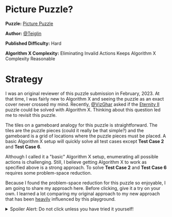 # Picture Puzzle?

__Puzzle:__ [Picture Puzzle](https://www.codingame.com/training/hard/picture-puzzle)

__Author:__ [@Teiglin](https://www.codingame.com/profile/a2479be594111a93820fb21d274e6d710281544)

__Published Difficulty:__ Hard

__Algorithm X Complexity:__ Eliminating Invalid Actions Keeps Algorithm X Complexity Reasonable

# Strategy

I was an original reviewer of this puzzle submission in February, 2023. At that time, I was fairly new to Algorithm X and seeing the puzzle as an exact cover never crossed my mind. Recently, [@VizGhar](https://www.codingame.com/profile/c152bee9fe8dc90ac4f6b84505b59ebb9086993) asked if the [Eternity II](https://en.wikipedia.org/wiki/Eternity_II_puzzle) puzzle could be solved with Algorithm X. Thinking about this question led me to revisit this puzzle.

The tiles on a gameboard analogy for this puzzle is straightforward. The tiles are the puzzle pieces (could it really be that simple?) and the gameboard is a grid of locations where the puzzle pieces must be placed. A basic Algorithm X setup will quickly solve all test cases except __Test Case 2__ and __Test Case 6__.

Although I called it a "basic" Algorithm X setup, enumerating all possible actions is challenging. Still, I believe getting Algorithm X to work as specified above is a strong approach. To solve __Test Case 2__ and __Test Case 6__ requires some problem-space reduction.

Because I found the problem-space reduction for this puzzle so enjoyable, I am going to share my approach here. Before clicking, give it a try on your own. I learned a lot comparing my original approach to my new approach that has been <u>heavily</u> influenced by this playground.

<details>
<summary>
Spoiler Alert: Do not click unless you have tried it yourself!
</summary>
  
Is this Picture Puzzle really much different than a [Sudoku](problem-space-reduction-2)? The pieces need to be properly placed on a grid of locations I call `PuzzleCell`s. Let’s assume we have a 5x5 puzzle to solve. The basic puzzle grid is shown in the next figure. Just like in Sudoku, I put space between each `PuzzleCell`. My reasons for doing this will be revealed shortly.

<BR>

![Picture Puzzle Grid](PicturePuzzleGrid.png)

<BR>

Before digging deeper into the gameboard, consider the pieces for a moment. When doing a picture puzzle on your kitchen table, you might first sort the pieces into the three groups shown below.

<BR>

![Picture Puzzle Piece Types](PicturePuzzlePieceTypes.png)

<BR>

Corner pieces have 2 puzzle borders, non-corner edge pieces have a single puzzle border and middle pieces have no puzzle borders. This initial sorting already limits the candidates for each cell. In the following diagram, the color of each cell corresponds to the group of pieces that make up the cell’s initial candidates.

<BR>

![Picture Puzzle Cell Candidates](PicturePuzzleCellCandidates.png)

<BR>

Does this mean there are only 4 candidates for each corner piece? Yes, it does, but that is a bit misleading. A puzzle piece alone is not enough to properly distinguish one candidate from another in the middle of the puzzle. On the corners and edges, the puzzle border limits each puzzle piece to a single possible rotation. Middle pieces are different. 

In the middle of the puzzle, each piece might look different when rotated. Each unique rotation is a distinct candidate. In the 5x5 puzzle above, there are 9 middle pieces, meaning each location has up to 36 possible candidates. (Exercise for the reader: Why did I say “up to”?)

In the next figure, the blue rectangles represent the puzzle border.

<BR>

![Picture Puzzle Border](PicturePuzzleBorder.png)

<BR>

These borders are interesting because they too have candidates. I have intentionally spaced out the blue rectangles to make them align with their adjacent pieces. The middle pieces also have interesting borders. Adding all the piece borders to the diagram results in:

<BR>

![Picture Puzzle Piece Borders](PicturePuzzlePieceBorders.png)

<BR>

Why are these borders interesting? Each border has a set of possible values. Look at the edge pieces first. Each edge piece border, adjacent to the puzzle border, only has a single possible value. Keeping track of possible values for every blue border is critical to reducing the candidates for each cell.

Consider the corner cell in the top left corner. At most, that cell has only 4 candidates: each of the four corner pieces, properly rotated to align the borders to match the left and top borders that only have one possible value. Using these four candidates, the possible values of the bottom and right borders (of cell `(0, 0)`) can be determined.

Now move to the cell in `(row 0, column 1)`. The top border is limited to the puzzle border. The left border has limited possibilities that were just determined. It is now easy to loop through the candidates for this cell `(0, 1)` and eliminate candidates that violate the border possibilities. From the remaining candidates, the possibilities for the 4 borders of cell `(0, 1)` may be updated appropriately.

I then use the exact same reducing loop, discussed many times in this playground, to loop through the rows and columns of the grid over and over until a full pass through the grid does not produce any changes.

At this point, all cells are reduced to a single candidate for __Test Cases 1 – 3 and 5 – 7__. I will leave it to you to figure out why __Test Case 4__ and __Test Case 8__ cannot be reduced all the way to a single candidate per cell (unless you add a tiny bit more logic).

# A Bit About Solution Design

In the next diagram, I have greyed out either the horizontal borders or the vertical borders.

<BR>

![Picture Puzzle Horizontal vs Vertical Borders](PicturePuzzleHorizontalVertical.png)

<BR>

These figures make it easier to see a 6 x 5 array of horizontal borders and a 5 x 6 array of vertical borders. Ultimately every cell needs to know about 4 borders, the top, bottom, left and right. The perspective demonstrated in the figure above nicely facilitates assigning borders to a cell based on that cell’s row and column.

Secondly, it appears the following classes might be helpful in a solution design: `PuzzlePiece`, `PicturePuzzle`, `PuzzleCell` and `Border`.  From an analysis point of view, I agree 100%. From a design perspective, there is nothing interesting about a `Border` other than the _set_ of possible values that could be placed in that location. Although I could create a separate `Border` class, Python’s `Set` class does everything I could want a `Border` class to do.

It is still important to create the matrix of horizontal borders and the matrix of vertical borders to hold all the `Set` instances. These matrixes make it easy to give each cell 4 pointers, each pointing to one of its four borders.

# Observations

At first glance, I would never expect this much overlap between a picture puzzle and a Sudoku. I was happy enough with my original solution to this puzzle, but I am thrilled with my new approach. It is no secret that I love repeatability and seeing how similar my new solution is to every solution I built for the logic puzzles covered earlier makes my new approach significantly more powerful in my eyes.

</details>
